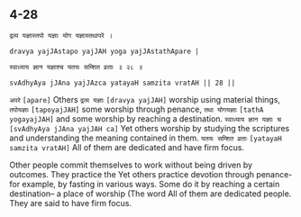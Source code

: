 ## 4-28


```shloka-sa
द्रव्य यज्ञास्तपो यज्ञाः योग यज्ञास्तथापरे ।
```
```shloka-sa-hk
dravya yajJAstapo yajJAH yoga yajJAstathApare |
```
```shloka-sa
स्वाध्याय ज्ञान यज्ञाश्च यतयः सम्शित व्रताः ॥ २८ ॥
```
```shloka-sa-hk
svAdhyAya jJAna yajJAzca yatayaH samzita vratAH || 28 ||
```

`अपरे` `[apare]` Others `द्रव्य यज्ञाः` `[dravya yajJAH]` worship using material things, `तपोयज्ञाः` `[tapoyajJAH]` some worship through penance, `तथा योगयज्ञाः` `[tathA yogayajJAH]` and some worship by reaching a destination. `स्वाध्याय ज्ञान यज्ञाः च` `[svAdhyAya jJAna yajJAH ca]` Yet others worship by studying the scriptures and understanding the meaning contained in them. `यतयः सम्शित व्रताः` `[yatayaH samzita vratAH]` All of them are dedicated and have firm focus.



Other people commit themselves to work without being driven by outcomes. They practice the 
Yet others practice devotion through penance- for example, by fasting in various ways. Some do it by reaching a certain destination– a place of worship (The word 
All of them are dedicated people. They are said to have firm focus.

